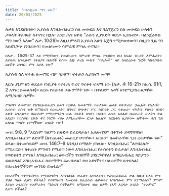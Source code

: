 ```yaml
---
title: 'ባልንጀራዬ ማን ነው?'
date: 20/03/2025
---
```


ሉቃስ እንደዘገበው፣ ኢየሱስ እግዚአብሔርን ስለ መውደድ እና ባልንጀራን ስለ መውደድ ሁለቱን ታላላቅ ትእዛዛት ከተናገረ በኋላ፣ አንድ ሕግ አዋቂ “ራሱን ሊያጸድቅ ወድዶ ኢየሱስን፡- ባልንጀራዬስ ማን ነው? አለው” ሉቃ. 10፡29)። ለዚህ ምላሽ ኢየሱስ አሁን እጅግ የሚታወቀውን፣ በዚያን ጊዜ ግን አስደንጋጭ የነበረውን፣ የመልካሙን ሳምራዊ ምሳሌ ተናገረ።

`በሉቃ. 10፡25-37 ላይ የሚገኘውን የመልካሙን ሳምራዊ ምሳሌ ያንብቡ። ይህ ክፍል፣ ነቢያት ለምሕረትና ለፍትሕ እንዲሁም የተለያዩ ቡድኖች በሰው ልጅ ታሪክ ውስጥ "በሌሎች" ላይ ስላደረሱት ግፎች ካስተጋቡት ጩኸት አንፃር፣ ምን እያለ ነው?`

ኢየሱስ ስለ ፍትሕ ለመናገር ብቻ ሳይሆን፣ ፍትሕን ሊያሰፍን መጣ።

እርሱ ያኔም ሆነ ወደፊት የነቢያት የፍትሕ ጥሪና ናፍቆት ፍጻሜ ነው (ሉቃ. 4፡ 16–21ን ከኢሳ. 61፡1, 2 አንፃር ይመልከቱ)። እርሱ የአህዛብ ሁሉ ምኞት ነው – በተለይም አዳኝ እንደሚያስፈልጋቸው ለሚገነዘቡ ሰዎች።

`ሥልጣን ለመያዝና የእግዚአብሔርን ዙፋን በኃይል ለመቀማት ከፈለገው ጠላት በተቃራኒ፣ ኃጢአት የሌለበት ኢየሱስ ራሱን ዝቅ በማድረግ በኃጢአት፣ በግፍና በጭቆና ሥር ከነበሩት ጋር ተቆጠረ። ፍትሕን ያሰፍን ዘንድ፣ ጻድቅ እንዲሆንና በእርሱም የሚያምኑትን ሁሉ ያጸድቅ ዘንድ፣ በፍቅር ራሱን አሳልፎ በመስጠት ጠላትን ድል አደረገ። ክርስቶስ የሕጉ ዋና ነገሮች ብሎ ለሚጠራቸው ደንታ ከሌለን፣ ክርስቶስ ሊያፀናው ለሞተው ሕግ ግድ ይለናል ማለት የምንችለው እንዴት ነው?`

መዝ. 9:8, 9 “እርሱም ዓለምን በጽድቅ ይፈርዳታል፥ አሕዛብንም በቅንነት ይዳኛቸዋል። እግዚአብሔርም ለድሆች (ለተጨቆኑ) መጠጊያ ሆናቸው፥ እርሱም በመከራቸው ጊዜ ረዳታቸው ነው” ይላል። በተመሳሳይም መዝ. 146:7–9 እንዲህ በማለት ያክላል፡- እግዚአብሔር “ለተበደሉት የሚፈርድ፥ ለተራቡ ምግብን የሚሰጥ ነው። እግዚአብሔር የታሰሩትን ይፈታል፤ እግዚአብሔር የወደቁትን ያነሣል፤ እግዚአብሔር ዕውሮችን ጥበበኞች ያደርጋቸዋል፤ እግዚአብሔር ጻድቃንን ይወድዳል፤ እግዚአብሔር ስደተኞችን ይጠብቃል፤ ድሀ አደጎችንና ባልቴቶችን ይቀበላል፤ የኃጢአተኞችንም መንገድ ያጠፋል።”

`በዙሪያችን የተቸገሩትንና የሚሰቃዩትን ለማገልገል መፈለግ እንዳለብን፣ የእግዚአብሔር ቃል ከዚህ በላይ ምን ያህል ግልጽ ሊሆን ይችላል? የተቸገሩትን ለመርዳት ከኢየሱስ ሕይወትና አገልግሎት ምን እንማራለን? ምንም እንኳን እንደርሱ ተአምራትን ማድረግ ባንችልም፣ ለሚሰቃዩ ብዙ ሰዎች የእኛ እርዳታ እንዴት "ተአምር" ሊሆን ይችላል?`